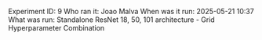 Experiment ID: 9
Who ran it: Joao Malva
When was it run: 2025-05-21 10:37
What was run: Standalone ResNet 18, 50, 101 architecture - Grid Hyperparameter Combination
